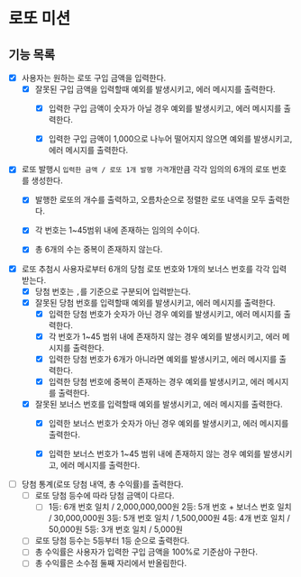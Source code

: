 # 로또 미션

## 기능 목록

- [x] 사용자는 원하는 로또 구입 금액을 입력한다.
    - [x] 잘못된 구입 금액을 입력할때 예외를 발생시키고, 에러 메시지를 출력한다.
        - [x] 입력한 구입 금액이 숫자가 아닐 경우 예외를 발생시키고, 에러 메시지를 출력한다.
        - [x] 입력한 구입 금액이 1,000으로 나누어 떨어지지 않으면 예외를 발생시키고, 에러 메시지를 출력한다.


- [x] 로또 발행시 `입력한 금액 / 로또 1개 발행 가격`개만큼 각각 임의의 6개의 로또 번호를 생성한다.
    - [x] 발행한 로또의 개수를 출력하고, 오름차순으로 정렬한 로또 내역을 모두 출력한다.
    - [x] 각 번호는 1~45범위 내에 존재하는 임의의 수이다.
    - [x] 총 6개의 수는 중복이 존재하지 않는다.


- [x] 로또 추첨시 사용자로부터 6개의 당첨 로또 번호와 1개의 보너스 번호를 각각 입력받는다.
    - [x] 당첨 번호는 `,`를 기준으로 구분되어 입력받는다.
    - [x] 잘못된 당첨 번호를 입력할때 예외를 발생시키고, 에러 메시지를 출력한다.
        - [x] 입력한 당첨 번호가 숫자가 아닌 경우 예외를 발생시키고, 에러 메시지를 출력한다.
        - [x] 각 번호가 1~45 범위 내에 존재하지 않는 경우 예외를 발생시키고, 에러 메시지를 출력한다.
        - [x] 입력한 당첨 번호가 6개가 아니라면 예외를 발생시키고, 에러 메시지를 출력한다.
        - [x] 입력한 당첨 번호에 중복이 존재하는 경우 예외를 발생시키고, 에러 메시지를 출력한다.
    - [x] 잘못된 보너스 번호를 입력할때 예외를 발생시키고, 에러 메시지를 출력한다.
        - [x] 입력한 보너스 번호가 숫자가 아닌 경우 예외를 발생시키고, 에러 메시지를 출력한다.
        - [x] 입력한 보너스 번호가 1~45 범위 내에 존재하지 않는 경우 예외를 발생시키고, 에러 메시지를 출력한다.


- [ ] 당첨 통계(로또 당첨 내역, 총 수익률)를 출력한다.
    - [ ] 로또 당첨 등수에 따라 당첨 금액이 다르다.
        - [ ] 1등: 6개 번호 일치 / 2,000,000,000원
              2등: 5개 번호 + 보너스 번호 일치 / 30,000,000원
              3등: 5개 번호 일치 / 1,500,000원
              4등: 4개 번호 일치 / 50,000원
              5등: 3개 번호 일치 / 5,000원
    - [ ] 로또 당첨 등수는 5등부터 1등 순으로 출력한다.
    - [ ] 총 수익률은 사용자가 입력한 구입 금액을 100%로 기준삼아 구한다.
    - [ ] 총 수익률은 소수점 둘째 자리에서 반올림한다.